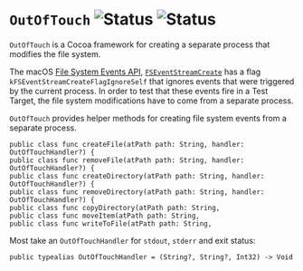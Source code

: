 # `OutOfTouch`  ![Status](https://github.com/robenkleene/outoftouch/actions/workflows/ci.yml/badge.svg) ![Status](https://github.com/robenkleene/outoftouch/actions/workflows/release.yml/badge.svg)

`OutOfTouch` is a Cocoa framework for creating a separate process that modifies the file system. 

The macOS [File System Events API](https://developer.apple.com/library/content/documentation/Darwin/Conceptual/FSEvents_ProgGuide/UsingtheFSEventsFramework/UsingtheFSEventsFramework.html), [`FSEventStreamCreate`](https://developer.apple.com/reference/coreservices/1443980-fseventstreamcreate) has a flag `kFSEventStreamCreateFlagIgnoreSelf` that ignores events that were triggered by the current process. In order to test that these events fire in a Test Target, the file system modifications have to come from a separate process.

`OutOfTouch` provides helper methods for creating file system events from a separate process.

    public class func createFile(atPath path: String, handler: OutOfTouchHandler?) {
    public class func removeFile(atPath path: String, handler: OutOfTouchHandler?) {
    public class func createDirectory(atPath path: String, handler: OutOfTouchHandler?) {
    public class func removeDirectory(atPath path: String, handler: OutOfTouchHandler?) {
    public class func copyDirectory(atPath path: String,
    public class func moveItem(atPath path: String,
    public class func writeToFile(atPath path: String,

Most take an `OutOfTouchHandler` for `stdout`, `stderr` and exit status:

    public typealias OutOfTouchHandler = (String?, String?, Int32) -> Void

